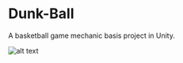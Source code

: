 # Dunk-Ball

A basketball game mechanic basis project in Unity.

![alt text](https://keremcaliskann.github.io/Resources/Dunk_Ball.jpeg)
